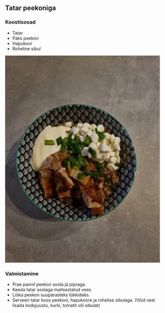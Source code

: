 ## Tatar peekoniga

### Koostisosad
- Tatar
- Paks peekon
- Hapukoor
- Roheline sibul

![Alt text](/pildid/Tatarpeekoniga.jpg)

### Valmistamine
- Prae pannil peekon soola ja pipraga.
- Keeda tatar soolaga maitsestatud vees.
- Lõika peekon suupärasteks tükkideks.
- Serveeri tatar koos peekoni, hapukoore ja rohelise sibulaga. (Võid veel lisada kodujuustu, kurki, tomatit või sibulat)

